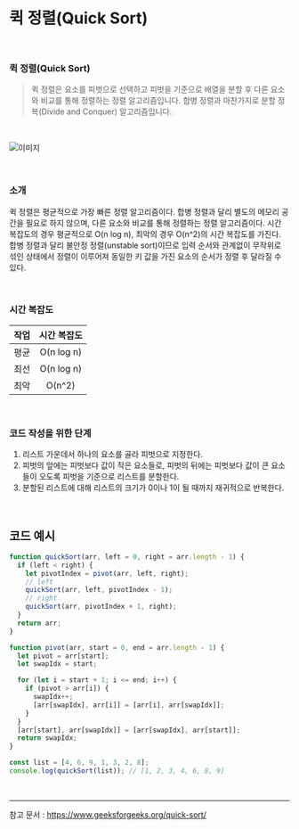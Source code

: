 # 퀵 정렬(Quick Sort)

<br>

### 퀵 정렬(Quick Sort)

> 퀵 정렬은 요소를 피벗으로 선택하고 피벗을 기준으로 배열을 분할 후 다른 요소와 비교를 통해 정렬하는 정렬 알고리즘입니다. 합병 정렬과 마찬가지로 분할 정복(Divide and Conquer) 알고리즘입니다.

<br/>

![이미지](https://user-images.githubusercontent.com/93918946/212001711-3a8c6269-e2d3-471a-82a3-262a959e5063.png)

<br/>

### 소개

퀵 정렬은 평균적으로 가장 빠른 정렬 알고리즘이다. 합병 정렬과 달리 별도의 메모리 공간을 필요로 하지 않으며, 다른 요소와 비교를 통해 정렬하는 정렬 알고리즘이다. 시간 복잡도의 경우 평균적으로 O(n log n), 최악의 경우 O(n^2)의 시간 복잡도를 가진다. 합병 정렬과 달리 불안정 정렬(unstable sort)이므로 입력 순서와 관계없이 무작위로 섞인 상태에서 정렬이 이루어져 동일한 키 값을 가진 요소의 순서가 정렬 후 달라질 수 있다.

<br/>

### 시간 복잡도

| 작업 | 시간 복잡도 |
| :--: | :---------: |
| 평균 | O(n log n)  |
| 최선 | O(n log n)  |
| 최악 |   O(n^2)    |

<br/>

### 코드 작성을 위한 단계

1. 리스트 가운데서 하나의 요소를 골라 피벗으로 지정한다.
2. 피벗의 앞에는 피벗보다 값이 작은 요소들로, 피벗의 뒤에는 피벗보다 값이 큰 요소들이 오도록 피벗을 기준으로 리스트를 분할한다.
3. 분할된 리스트에 대해 리스트의 크기가 0이나 1이 될 때까지 재귀적으로 반복한다.

<br/>

## 코드 예시

```javascript
function quickSort(arr, left = 0, right = arr.length - 1) {
  if (left < right) {
    let pivotIndex = pivot(arr, left, right);
    // left
    quickSort(arr, left, pivotIndex - 1);
    // right
    quickSort(arr, pivotIndex + 1, right);
  }
  return arr;
}

function pivot(arr, start = 0, end = arr.length - 1) {
  let pivot = arr[start];
  let swapIdx = start;

  for (let i = start + 1; i <= end; i++) {
    if (pivot > arr[i]) {
      swapIdx++;
      [arr[swapIdx], arr[i]] = [arr[i], arr[swapIdx]];
    }
  }
  [arr[start], arr[swapIdx]] = [arr[swapIdx], arr[start]];
  return swapIdx;
}

const list = [4, 6, 9, 1, 3, 2, 8];
console.log(quickSort(list)); // [1, 2, 3, 4, 6, 8, 9]
```

<br/>

---

참고 문서 : https://www.geeksforgeeks.org/quick-sort/
